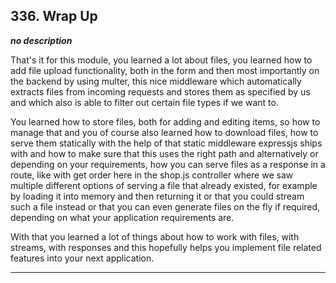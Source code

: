 ## 336. Wrap Up

<strong><em>no description</em></strong>

That's it for this module, you learned a lot about files, you learned how to add
file upload functionality, both in the form and then most importantly on the
backend by using multer, this nice middleware which automatically extracts files
from incoming requests and stores them as specified by us and which also is able
to filter out certain file types if we want to. 

You learned how to store files, both for adding and editing items, so how to
manage that and you of course also learned how to download files, how to serve
them statically with the help of that static middleware expressjs ships with and
how to make sure that this uses the right path and alternatively or depending on
your requirements, how you can serve files as a response in a route, like with
get order here in the shop.js controller where we saw multiple different options
of serving a file that already existed, for example by loading it into memory
and then returning it or that you could stream such a file instead or that you
can even generate files on the fly if required, depending on what your
application requirements are. 

With that you learned a lot of things about how to work with files, with
streams, with responses and this hopefully helps you implement file related
features into your next application. 

---